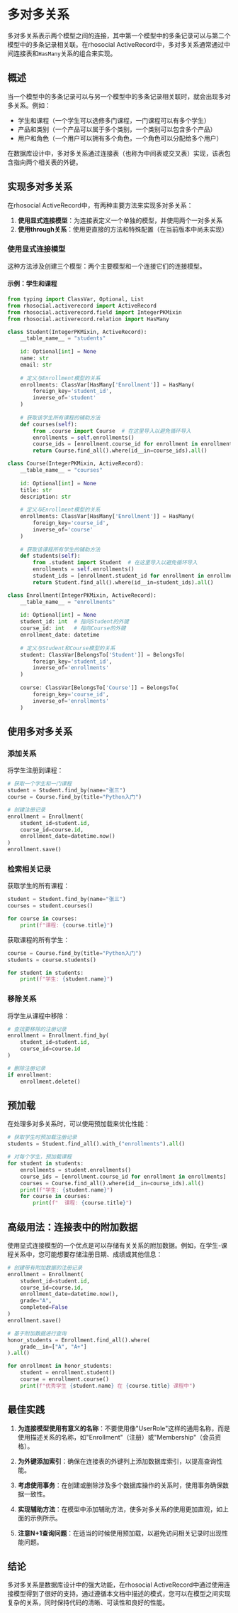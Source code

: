 # 多对多关系

多对多关系表示两个模型之间的连接，其中第一个模型中的多条记录可以与第二个模型中的多条记录相关联。在rhosocial ActiveRecord中，多对多关系通常通过中间连接表和`HasMany`关系的组合来实现。

## 概述

当一个模型中的多条记录可以与另一个模型中的多条记录相关联时，就会出现多对多关系。例如：

- 学生和课程（一个学生可以选修多门课程，一门课程可以有多个学生）
- 产品和类别（一个产品可以属于多个类别，一个类别可以包含多个产品）
- 用户和角色（一个用户可以拥有多个角色，一个角色可以分配给多个用户）

在数据库设计中，多对多关系通过连接表（也称为中间表或交叉表）实现，该表包含指向两个相关表的外键。

## 实现多对多关系

在rhosocial ActiveRecord中，有两种主要方法来实现多对多关系：

1. **使用显式连接模型**：为连接表定义一个单独的模型，并使用两个一对多关系
2. **使用through关系**：使用更直接的方法和特殊配置（在当前版本中尚未实现）

### 使用显式连接模型

这种方法涉及创建三个模型：两个主要模型和一个连接它们的连接模型。

#### 示例：学生和课程

```python
from typing import ClassVar, Optional, List
from rhosocial.activerecord import ActiveRecord
from rhosocial.activerecord.field import IntegerPKMixin
from rhosocial.activerecord.relation import HasMany

class Student(IntegerPKMixin, ActiveRecord):
    __table_name__ = "students"
    
    id: Optional[int] = None
    name: str
    email: str
    
    # 定义与Enrollment模型的关系
    enrollments: ClassVar[HasMany['Enrollment']] = HasMany(
        foreign_key='student_id',
        inverse_of='student'
    )
    
    # 获取该学生所有课程的辅助方法
    def courses(self):
        from .course import Course  # 在这里导入以避免循环导入
        enrollments = self.enrollments()
        course_ids = [enrollment.course_id for enrollment in enrollments]
        return Course.find_all().where(id__in=course_ids).all()

class Course(IntegerPKMixin, ActiveRecord):
    __table_name__ = "courses"
    
    id: Optional[int] = None
    title: str
    description: str
    
    # 定义与Enrollment模型的关系
    enrollments: ClassVar[HasMany['Enrollment']] = HasMany(
        foreign_key='course_id',
        inverse_of='course'
    )
    
    # 获取该课程所有学生的辅助方法
    def students(self):
        from .student import Student  # 在这里导入以避免循环导入
        enrollments = self.enrollments()
        student_ids = [enrollment.student_id for enrollment in enrollments]
        return Student.find_all().where(id__in=student_ids).all()

class Enrollment(IntegerPKMixin, ActiveRecord):
    __table_name__ = "enrollments"
    
    id: Optional[int] = None
    student_id: int  # 指向Student的外键
    course_id: int   # 指向Course的外键
    enrollment_date: datetime
    
    # 定义与Student和Course模型的关系
    student: ClassVar[BelongsTo['Student']] = BelongsTo(
        foreign_key='student_id',
        inverse_of='enrollments'
    )
    
    course: ClassVar[BelongsTo['Course']] = BelongsTo(
        foreign_key='course_id',
        inverse_of='enrollments'
    )
```

## 使用多对多关系

### 添加关系

将学生注册到课程：

```python
# 获取一个学生和一门课程
student = Student.find_by(name="张三")
course = Course.find_by(title="Python入门")

# 创建注册记录
enrollment = Enrollment(
    student_id=student.id,
    course_id=course.id,
    enrollment_date=datetime.now()
)
enrollment.save()
```

### 检索相关记录

获取学生的所有课程：

```python
student = Student.find_by(name="张三")
courses = student.courses()

for course in courses:
    print(f"课程: {course.title}")
```

获取课程的所有学生：

```python
course = Course.find_by(title="Python入门")
students = course.students()

for student in students:
    print(f"学生: {student.name}")
```

### 移除关系

将学生从课程中移除：

```python
# 查找要移除的注册记录
enrollment = Enrollment.find_by(
    student_id=student.id,
    course_id=course.id
)

# 删除注册记录
if enrollment:
    enrollment.delete()
```

## 预加载

在处理多对多关系时，可以使用预加载来优化性能：

```python
# 获取学生时预加载注册记录
students = Student.find_all().with_("enrollments").all()

# 对每个学生，预加载课程
for student in students:
    enrollments = student.enrollments()
    course_ids = [enrollment.course_id for enrollment in enrollments]
    courses = Course.find_all().where(id__in=course_ids).all()
    print(f"学生: {student.name}")
    for course in courses:
        print(f"  课程: {course.title}")
```

## 高级用法：连接表中的附加数据

使用显式连接模型的一个优点是可以存储有关关系的附加数据。例如，在学生-课程关系中，您可能想要存储注册日期、成绩或其他信息：

```python
# 创建带有附加数据的注册记录
enrollment = Enrollment(
    student_id=student.id,
    course_id=course.id,
    enrollment_date=datetime.now(),
    grade="A",
    completed=False
)
enrollment.save()

# 基于附加数据进行查询
honor_students = Enrollment.find_all().where(
    grade__in=["A", "A+"]
).all()

for enrollment in honor_students:
    student = enrollment.student()
    course = enrollment.course()
    print(f"优秀学生 {student.name} 在 {course.title} 课程中")
```

## 最佳实践

1. **为连接模型使用有意义的名称**：不要使用像"UserRole"这样的通用名称，而是使用描述关系的名称，如"Enrollment"（注册）或"Membership"（会员资格）。

2. **为外键添加索引**：确保在连接表的外键列上添加数据库索引，以提高查询性能。

3. **考虑使用事务**：在创建或删除涉及多个数据库操作的关系时，使用事务确保数据一致性。

4. **实现辅助方法**：在模型中添加辅助方法，使多对多关系的使用更加直观，如上面的示例所示。

5. **注意N+1查询问题**：在适当的时候使用预加载，以避免访问相关记录时出现性能问题。

## 结论

多对多关系是数据库设计中的强大功能，在rhosocial ActiveRecord中通过使用连接模型得到了很好的支持。通过遵循本文档中描述的模式，您可以在模型之间实现复杂的关系，同时保持代码的清晰、可读性和良好的性能。